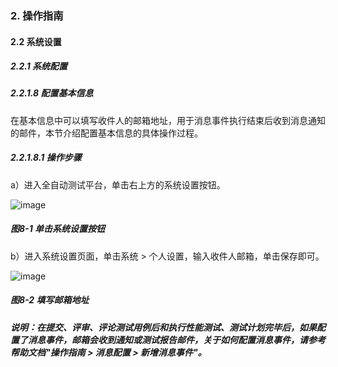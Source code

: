 ### 2. 操作指南

#### 2.2 系统设置

##### 2.2.1 系统配置

##### 2.2.1.8 配置基本信息

在基本信息中可以填写收件人的邮箱地址，用于消息事件执行结束后收到消息通知的邮件，本节介绍配置基本信息的具体操作过程。

##### 2.2.1.8.1 操作步骤

a）进入全自动测试平台，单击右上方的系统设置按钮。

![image](https://user-images.githubusercontent.com/79617492/184813641-4698dccb-9a5c-4046-aa5e-186411b6b8f6.png)

##### 图8-1 单击系统设置按钮

b）进入系统设置页面，单击系统 > 个人设置，输入收件人邮箱，单击保存即可。

![image](https://user-images.githubusercontent.com/79617492/184813652-707fa597-01b0-4595-a071-c8521b92e2f9.png)

##### 图8-2 填写邮箱地址

##### 说明：在提交、评审、评论测试用例后和执行性能测试、测试计划完毕后，如果配置了消息事件，邮箱会收到通知或测试报告邮件，关于如何配置消息事件，请参考帮助文档"操作指南 > 消息配置 > 新增消息事件"。
